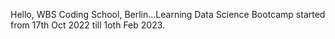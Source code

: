Hello, WBS Coding School, Berlin...Learning Data Science Bootcamp started from 17th Oct 2022 till 1oth Feb 2023.
